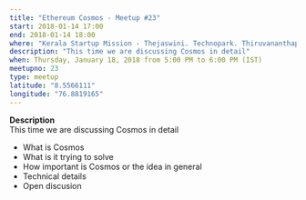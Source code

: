```yaml
---
title: "Ethereum Cosmos - Meetup #23"
start: 2018-01-14 17:00
end: 2018-01-14 18:00
where: "Kerala Startup Mission - Thejaswini. Technopark. Thiruvananthapuram."
description: "This time we are discussing Cosmos in detail"
when: Thursday, January 18, 2018 from 5:00 PM to 6:00 PM (IST)
meetupno: 23
type: meetup
latitude: "8.5566111"
longitude: "76.8819165"
---
```


**Description**  
This time we are discussing Cosmos in detail

- What is Cosmos
- What is it trying to solve
- How important is Cosmos or the idea in general
- Technical details
- Open discusion
